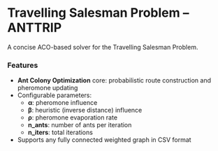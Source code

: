 # Travelling Salesman Problem – ANTTRIP

A concise ACO-based solver for the Travelling Salesman Problem.

### Features
- **Ant Colony Optimization** core: probabilistic route construction and pheromone updating  
- Configurable parameters:  
  - **α**: pheromone influence  
  - **β**: heuristic (inverse distance) influence  
  - **ρ**: pheromone evaporation rate  
  - **n_ants**: number of ants per iteration  
  - **n_iters**: total iterations  
- Supports any fully connected weighted graph in CSV format
